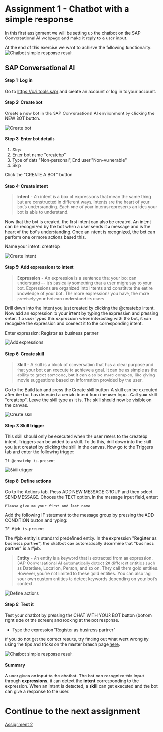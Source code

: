 # Assignment 1 - Chatbot with a simple response
In this first assignment we will be setting up the chatbot on the SAP Conversational AI webpage and make it reply to a user input.

At the end of this exercise we want to achieve the following functionality:
![Chatbot simple response result](https://github.com/iemkek/SAP_Conversational_AI_Assignments/blob/master/img/simpleResponseTest.png)

## SAP Conversational AI

#### Step 1: Log in
Go to https://cai.tools.sap/ and create an account or log in to your account.

#### Step 2: Create bot
Create a new bot in the SAP Conversational AI environment by clicking the NEW BOT button.

![Create bot](https://github.com/iemkek/SAP_Conversational_AI_Assignments/blob/master/img/simpleResponse1.png)

#### Step 3: Enter bot details
1) Skip
2) Enter bot name "createbp"
3) Type of data "Non-personal", End user "Non-vulnerable"
4) Skip 

Click the "CREATE A BOT" button

#### Step 4: Create intent
> **Intent** - 
> An intent is a box of expressions that mean the same thing but are constructed in different ways. 
Intents are the heart of your bot’s understanding. Each one of your intents represents an idea your bot is able to understand.

Now that the bot is created, the first intent can also be created. An intent can be recognized by the bot when a user sends it a message and is the heart of the bot's understanding. Once an intent is recognized, the bot can perform one or more actions based this.

Name your intent: createbp

![Create intent](https://github.com/iemkek/SAP_Conversational_AI_Assignments/blob/master/img/simpleResponse2.png)

#### Step 5: Add expressions to intent
> **Expression** -
> An expression is a sentence that your bot can understand –- it’s basically something that a user might say to your bot. Expressions are organized into intents and constitute the entire knowledge of your bot. The more expressions you have, the more precisely your bot can understand its users.

Drill down into the intent you just created by clicking the @createbp intent. Now add an expression to your intent by typing the expression and pressing enter. If a user types this expression when interacting with the bot, it can recognize the expression and connect it to the corresponding intent.

Enter expression: Register as business partner

![Add expressions](https://github.com/iemkek/SAP_Conversational_AI_Assignments/blob/master/img/simpleResponse3.png)

#### Step 6: Create skill
> **Skill** -
> A skill is a block of conversation that has a clear purpose and that your bot can execute to achieve a goal. It can be as simple as the ability to greet someone, but it can also be more complex, like giving movie suggestions based on information provided by the user.

Go to the Build tab and press the Create skill button. A skill can be executed after the bot has detected a certain intent from the user input. Call your skill "createbp". Leave the skill type as it is. The skill should now be visible on the canvas.

![Create skill](https://github.com/iemkek/SAP_Conversational_AI_Assignments/blob/master/img/simpleResponse4.png)

#### Step 7: Skill trigger
This skill should only be executed when the user refers to the createbp intent. Triggers can be added to a skill. To do this, drill down into the skill you just created by clicking the skill in the canvas. Now go to the Triggers tab and enter the following trigger:

```
If @createbp is-present
```

![Skill trigger](https://github.com/iemkek/SAP_Conversational_AI_Assignments/blob/master/img/simpleResponse5.png)

#### Step 8: Define actions
Go to the Actions tab. Press ADD NEW MESSAGE GROUP and then select SEND MESSAGE. Choose the TEXT option. In the message input field, enter:

```
Please give me your first and last name
```

Add the following IF statement to the message group by pressing the ADD CONDITION button and typing:

```
IF #job is-present
```

The #job entity is standard predefined entity. In the expression "Register as business partner", the chatbot can automatically determine that "business partner" is a #job.

> **Entity** - 
> An entity is a keyword that is extracted from an expression. SAP Conversational AI automatically detect 28 different entities such as Datetime, Location, Person, and so on. They call them gold entities. However, you’re not limited to these gold entities. You can also tag your own custom entities to detect keywords depending on your bot’s context.

![Define actions](https://github.com/iemkek/SAP_Conversational_AI_Assignments/blob/master/img/simpleResponse6.png)

#### Step 9: Test it
Test your chatbot by pressing the CHAT WITH YOUR BOT button (bottom right side of the screen) and looking at the bot response.
- Type the expression "Register as business partner" 

If you do not get the correct results, try finding out what went wrong by using the tips and tricks on the master branch page [here](https://github.com/iemkek/SAP_Conversational_AI_Assignments/blob/master/README.md#debugging-the-chatbot).

![Chatbot simple response result](https://github.com/iemkek/SAP_Conversational_AI_Assignments/blob/master/img/simpleResponseTest.png)

#### Summary

A user gives an input to the chatbot. The bot can recognize this input through **expressions**, it can detect the **intent** corresponding to the expression. When an intent is detected, a **skill** can get executed and the bot can give a response to the user.

# Continue to the next assignment
[Assignment 2](https://github.com/iemkek/SAP_Conversational_AI_Assignments/tree/2_Chatbot_with_response_from_webhook)
